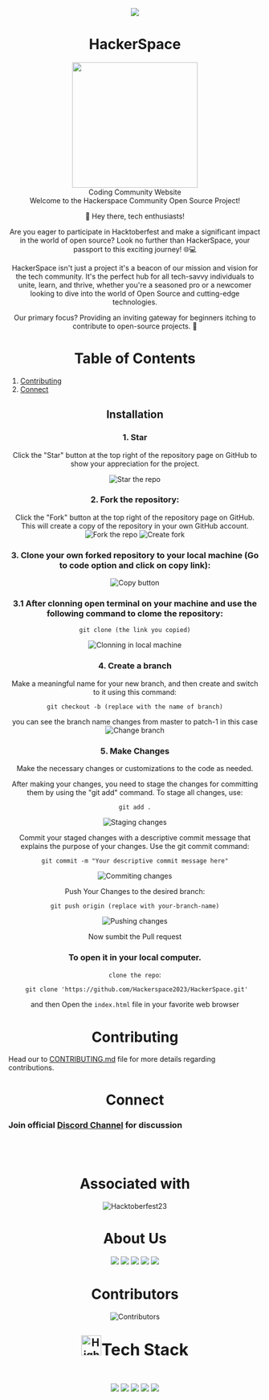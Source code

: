 <div align="center">
  
<img src="https://avatars.githubusercontent.com/u/133033329?s=48&v=4"></img>

# HackerSpace


<img src="https://github.com/Hackerspace2023/HackerSpace/blob/main/public/hackerspace.jpg" width=250 height=250>
  
<br>
Coding Community Website
<br>
Welcome to the Hackerspace Community Open Source Project!
<br>

👋 Hey there, tech enthusiasts!

Are you eager to participate in Hacktoberfest and make a significant impact in the world of open source? Look no further than HackerSpace, your passport to this exciting journey! 🌐💻

HackerSpace isn't just a project it's a beacon of our mission and vision for the tech community. It's the perfect hub for all tech-savvy individuals to unite, learn, and thrive, whether you're a seasoned pro or a newcomer looking to dive into the world of Open Source and cutting-edge technologies.

Our primary focus? Providing an inviting gateway for beginners itching to contribute to open-source projects. 🌟


# Table of Contents

</div>

1. [Contributing](#contributing)
2. [Connect](#connect)

<div align="center">

## Installation

### 1. Star
Click the "Star" button at the top right of the repository page on GitHub to show your appreciation for the project.


![Star the repo](<assets/Screenshot (150).png>)


### 2. Fork the repository:
Click the "Fork" button at the top right of the repository page on GitHub. This will create a copy of the repository in your own GitHub account.
![Fork the repo](<assets/Screenshot (151).png>)
![Create fork](<assets/Screenshot (152).png>)


### 3. Clone your own forked repository to your local machine (Go to code option and click on copy link):

![Copy button](<assets/Screenshot (155).png>)

### 3.1 After clonning open terminal on your machine and use the following command to clome the repository:
```
git clone (the link you copied)
```
![Clonning in local machine ](<assets/Screenshot (158).png>)


### 4. Create a branch
Make a meaningful name for your new branch, and then create and switch to it using this command:
```
git checkout -b (replace with the name of branch)
```
you can see the branch name changes from master to patch-1 in this case
![Change branch ](<assets/Screenshot (161).png>)

### 5. Make Changes
Make the necessary changes or customizations to the code as needed.

After making your changes, you need to stage the changes for committing them by using the "git add" command. To stage all changes, use:
```
git add .
```
![Staging changes](<assets/Screenshot (162).png>)


Commit your staged changes with a descriptive commit message that explains the purpose of your changes. Use the git commit command:
```
git commit -m "Your descriptive commit message here"
```
![Commiting changes](<assets/Screenshot (163).png>)

Push Your Changes to the desired branch:
```
git push origin (replace with your-branch-name)
```
![Pushing changes](<assets/Screenshot (165).png>)

Now sumbit the Pull request

### To open it in your local computer. <br>
`clone the repo`:
```
 git clone 'https://github.com/Hackerspace2023/HackerSpace.git'
```
and then Open the `index.html` file in your favorite web browser 
  
# Contributing
  
</div>

Head our to [CONTRIBUTING.md](https://github.com/Hackerspace2023/HackerSpace/blob/main/CONTRIBUTING.md) file for more details regarding contributions.

<div align="center">
  
# Connect
  
</div>

<h3>Join official <a href="https://discord.gg/6mGFdkWxux">Discord Channel</a> for discussion</h3>
<br>
<br>

<div align="center">

# Associated with


![Hacktoberfest23](https://github.com/Hackerspace2023/HackerSpace/blob/main/public/hacktoberfest_logo.png)

# About Us

<a href="https://github.com/Hackerspace2023/HackerSpace/issues"><img src="https://img.shields.io/github/issues/Hackerspace2023/HackerSpace"></a>
<a href="https://github.com/Hackerspace2023/HackerSpace/pulls"><img src="https://img.shields.io/github/issues-pr/Hackerspace2023/HackerSpace"></a>
<a href="https://github.com/Hackerspace2023/HackerSpace/network/members"><img src="https://img.shields.io/github/forks/Hackerspace2023/HackerSpace"></a>
<a href="https://github.com/Hackerspace2023/HackerSpace/stargazers"><img src="https://img.shields.io/github/stars/Hackerspace2023/HackerSpace"></a>
<a href="https://github.com/Hackerspace2023/HackerSpace/blob/master/LICENSE"><img src="https://img.shields.io/github/license/Hackerspace2023/HackerSpace"></a>

# Contributors
![Contributors](https://contrib.rocks/image?repo=Hackerspace2023/HackerSpace&lastUpdate=1696542248)
  

<h2><img src="https://raw.githubusercontent.com/Tarikul-Islam-Anik/Animated-Fluent-Emojis/master/Emojis/Travel%20and%20places/High%20Voltage.png" alt="High Voltage" width="40" height="40" /><font size="6">Tech Stack</font></h2>

<br>
</div>
<center>
<p>
<div align="center">
<a href="https://developer.mozilla.org/en-US/docs/Glossary/HTML5"><img src="https://img.shields.io/badge/HTML5-E34F26.svg?style=for-the-badge&logo=HTML5&logoColor=white"></a>
<a href="https://developer.mozilla.org/en-US/docs/Web/JavaScript"><img src="https://img.shields.io/badge/JavaScript-F7DF1E.svg?style=for-the-badge&logo=JavaScript&logoColor=black"></a>
<a href="https://getbootstrap.com/"><img src="https://img.shields.io/badge/Bootstrap-7952B3.svg?style=for-the-badge&logo=Bootstrap&logoColor=black"></a>
<a href="https://developer.mozilla.org/en-US/docs/Web/CSS"><img src="https://img.shields.io/badge/CSS3-1572B6.svg?style=for-the-badge&logo=CSS3&logoColor=black"></a>
<a href="https://v2.tailwindcss.com/docs"><img src="https://img.shields.io/badge/Tailwind%20CSS-06B6D4.svg?style=for-the-badge&logo=Tailwind-CSS&logoColor=black"></a>
<div>
</p>
</center>

